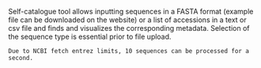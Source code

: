 Self-catalogue tool allows inputting sequences in a FASTA format (example file can be downloaded on the website) or a list of accessions in a text or csv file and finds and visualizes the corresponding metadata. Selection of the sequence type is essential prior to file upload. 

```{note}
Due to NCBI fetch entrez limits, 10 sequences can be processed for a second. 
```
